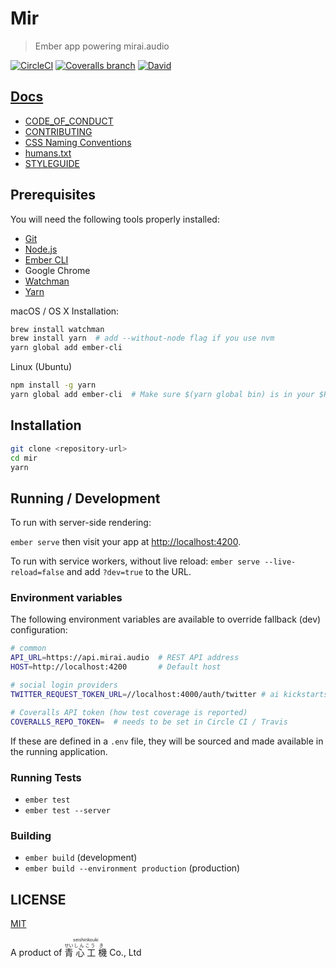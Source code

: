 # Mir

> Ember app powering mirai.audio

[![CircleCI](https://img.shields.io/circleci/project/github/mirai-audio/mir.svg?style=flat-square)](https://circleci.com/gh/mirai-audio/mir)
[![Coveralls branch](https://img.shields.io/coveralls/mirai-audio/mir/master.svg?style=flat-square)](https://coveralls.io/github/mirai-audio/mir?branch=master)
[![David](https://img.shields.io/david/dev/mirai-audio/mir.svg?style=flat-square)](https://david-dm.org/mirai-audio/mir?type=dev)

## [Docs](https://github.com/mirai-audio/mir/wiki)

* [CODE_OF_CONDUCT](https://github.com/mirai-audio/mir/wiki/CODE_OF_CONDUCT)
* [CONTRIBUTING](.github/CONTRIBUTING.md)
* [CSS Naming Conventions](https://github.com/mirai-audio/mir/wiki/CSS-Naming-Conventions)
* [humans.txt](https://github.com/mirai-audio/mir/wiki/humans.txt)
* [STYLEGUIDE](https://github.com/mirai-audio/mir/wiki/STYLEGUIDE)


## Prerequisites

You will need the following tools properly installed:

* [Git](https://git-scm.com/)
* [Node.js](https://nodejs.org/)
* [Ember CLI](https://ember-cli.com/)
* Google Chrome
* [Watchman](https://facebook.github.io/watchman/)
* [Yarn](https://yarnpkg.com/)

macOS / OS X Installation:

```bash
brew install watchman
brew install yarn  # add --without-node flag if you use nvm
yarn global add ember-cli
```

Linux (Ubuntu)

```bash
npm install -g yarn
yarn global add ember-cli  # Make sure $(yarn global bin) is in your $PATH
```

## Installation

```bash
git clone <repository-url>
cd mir
yarn
```

## Running / Development

To run with server-side rendering:

`ember serve` then visit your app at 
[http://localhost:4200](http://localhost:4200).

To run with service workers, without live reload:
`ember serve --live-reload=false` and add `?dev=true` to the URL.

### Environment variables

The following environment variables are available to override fallback (dev)
configuration:

```bash
# common
API_URL=https://api.mirai.audio  # REST API address
HOST=http://localhost:4200       # Default host

# social login providers
TWITTER_REQUEST_TOKEN_URL=//localhost:4000/auth/twitter # ai kickstarts OAuth

# Coveralls API token (how test coverage is reported)
COVERALLS_REPO_TOKEN=  # needs to be set in Circle CI / Travis
```

If these are defined in a `.env` file, they will be sourced and made available
in the running application.

### Running Tests

* `ember test`
* `ember test --server`

### Building

* `ember build` (development)
* `ember build --environment production` (production)

## LICENSE

[MIT](LICENSE)


A product of <ruby>
  <ruby>
    青<rp>(</rp><rt>せい</rt><rp>)</rp>
    心<rp>(</rp><rt>しん</rt><rp>)</rp>
    工<rp>(</rp><rt>こう</rt><rp>)</rp>
    機<rp>(</rp><rt>き</rt><rp>)</rp>
  </ruby>
  <rp>(</rp><rt>seishinkouki</rt><rp>)</rp>
</ruby> Co., Ltd
